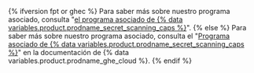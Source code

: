 {% ifversion fpt or ghec %}
Para saber más sobre nuestro programa asociado, consulta "[el programa asociado de {% data variables.product.prodname_secret_scanning_caps %}](/developers/overview/secret-scanning-partner-program)".
{% else %}
Para saber más sobre nuestro programa asociado, consulta el "[Programa asociado de {% data variables.product.prodname_secret_scanning_caps %}](/enterprise-cloud@latest/developers/overview/secret-scanning-partner-program)" en la documentación de {% data variables.product.prodname_ghe_cloud %}.
{% endif %}
